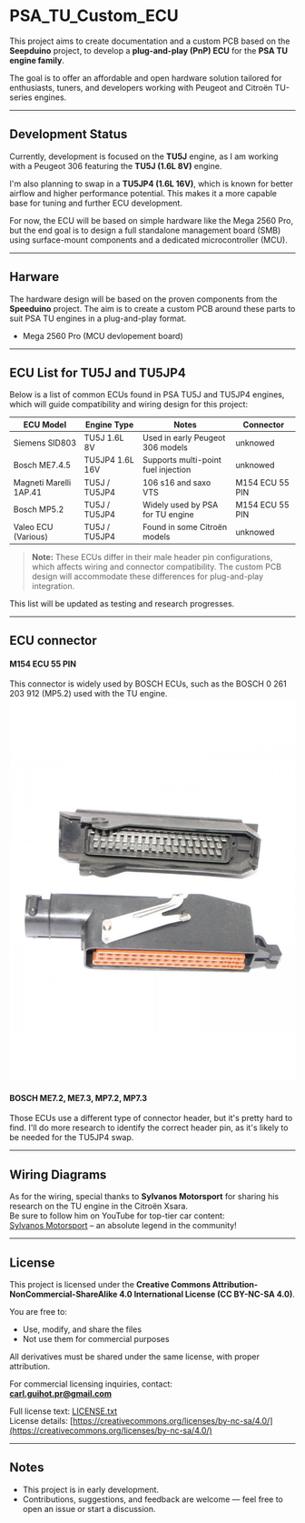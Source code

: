 # PSA_TU_Custom_ECU

This project aims to create documentation and a custom PCB based on the **Seepduino** project, to develop a **plug-and-play (PnP) ECU** for the **PSA TU engine family**.

The goal is to offer an affordable and open hardware solution tailored for enthusiasts, tuners, and developers working with Peugeot and Citroën TU-series engines.

---

## Development Status

Currently, development is focused on the **TU5J** engine, as I am working with a Peugeot 306 featuring the **TU5J (1.6L 8V)** engine.

I'm also planning to swap in a **TU5JP4 (1.6L 16V)**, which is known for better airflow and higher performance potential. This makes it a more capable base for tuning and further ECU development.

For now, the ECU will be based on simple hardware like the Mega 2560 Pro, but the end goal is to design a full standalone management board (SMB) using surface-mount components and a dedicated microcontroller (MCU).

---

## Harware 

The hardware design will be based on the proven components from the **Speeduino** project. The aim is to create a custom PCB around these parts to suit PSA TU engines in a plug-and-play format.

- Mega 2560 Pro (MCU devlopement board)

---
## ECU List for TU5J and TU5JP4

Below is a list of common ECUs found in PSA TU5J and TU5JP4 engines, which will guide compatibility and wiring design for this project:

| ECU Model          | Engine Type     | Notes                                  | Connector |
|--------------------|-----------------|---------------------------------------|------------|
| Siemens SID803     | TU5J 1.6L 8V    | Used in early Peugeot 306 models      | unknowed |
| Bosch ME7.4.5      | TU5JP4 1.6L 16V | Supports multi-point fuel injection | unknowed |
| Magneti Marelli 1AP.41 | TU5J / TU5JP4 | 106 s16 and saxo VTS | M154 ECU 55 PIN |
| Bosch MP5.2 | TU5J / TU5JP4 | Widely used by PSA for TU engine | M154 ECU 55 PIN |
| Valeo ECU (Various) | TU5J / TU5JP4  | Found in some Citroën models           | unknowed |

> **Note:** These ECUs differ in their male header pin configurations, which affects wiring and connector compatibility. The custom PCB design will accommodate these differences for plug-and-play integration.

This list will be updated as testing and research progresses.

---
## ECU connector

#### M154 ECU 55 PIN
This connector is widely used by BOSCH ECUs, such as the BOSCH 0 261 203 912 (MP5.2) used with the TU engine.
![alt text](https://github.com/edenbwt/PSA_TU_Custom_ECU/blob/main/connector/IMG_5122-900x1200.jpg?raw=true)

#### BOSCH ME7.2, ME7.3, MP7.2, MP7.3
Those ECUs use a different type of connector header, but it's pretty hard to find. I'll do more research to identify the correct header pin, as it's likely to be needed for the TU5JP4 swap.

---
## Wiring Diagrams

As for the wiring, special thanks to **Sylvanos Motorsport** for sharing his research on the TU engine in the Citroën Xsara.  
Be sure to follow him on YouTube for top-tier car content:  
 [Sylvanos Motorsport](https://www.youtube.com/@Sylvanos) – an absolute legend in the community!


---

## License

This project is licensed under the **Creative Commons Attribution-NonCommercial-ShareAlike 4.0 International License (CC BY-NC-SA 4.0)**.

You are free to:
- Use, modify, and share the files
- Not use them for commercial purposes

All derivatives must be shared under the same license, with proper attribution.

For commercial licensing inquiries, contact:  
**carl.guihot.pr@gmail.com**

 Full license text: [LICENSE.txt](./LICENSE.txt)  
 License details: [https://creativecommons.org/licenses/by-nc-sa/4.0/](https://creativecommons.org/licenses/by-nc-sa/4.0/)

---

## Notes

- This project is in early development.
- Contributions, suggestions, and feedback are welcome — feel free to open an issue or start a discussion.

